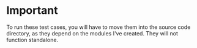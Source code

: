 # Important
To run these test cases, you will have to move them into the source code directory, as they depend on the modules I've created. They will not function standalone.
